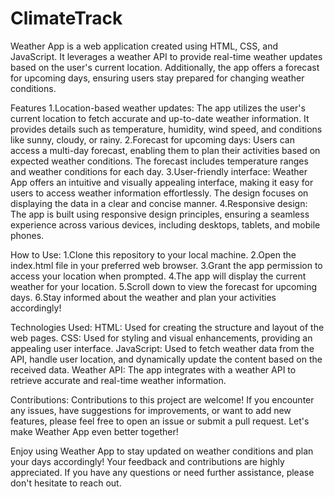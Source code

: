 # ClimateTrack
Weather App is a web application created using HTML, CSS, and JavaScript. It leverages a weather API to provide real-time weather updates based on the user's current location. Additionally, the app offers a forecast for upcoming days, ensuring users stay prepared for changing weather conditions.

Features 
1.Location-based weather updates: The app utilizes the user's current location to fetch accurate and up-to-date weather information. It provides details such as temperature, humidity, wind speed, and conditions like sunny, cloudy, or rainy. 
2.Forecast for upcoming days: Users can access a multi-day forecast, enabling them to plan their activities based on expected weather conditions. The forecast includes temperature ranges and weather conditions for each day. 
3.User-friendly interface: Weather App offers an intuitive and visually appealing interface, making it easy for users to access weather information effortlessly. The design focuses on displaying the data in a clear and concise manner. 
4.Responsive design: The app is built using responsive design principles, ensuring a seamless experience across various devices, including desktops, tablets, and mobile phones.

How to Use: 
1.Clone this repository to your local machine.
2.Open the index.html file in your preferred web browser. 
3.Grant the app permission to access your location when prompted. 
4.The app will display the current weather for your location. 
5.Scroll down to view the forecast for upcoming days. 
6.Stay informed about the weather and plan your activities accordingly!

Technologies Used: HTML: Used for creating the structure and layout of the web pages. CSS: Used for styling and visual enhancements, providing an appealing user interface. JavaScript: Used to fetch weather data from the API, handle user location, and dynamically update the content based on the received data. Weather API: The app integrates with a weather API to retrieve accurate and real-time weather information.

Contributions: Contributions to this project are welcome! If you encounter any issues, have suggestions for improvements, or want to add new features, please feel free to open an issue or submit a pull request. Let's make Weather App even better together!

Enjoy using Weather App to stay updated on weather conditions and plan your days accordingly! Your feedback and contributions are highly appreciated. If you have any questions or need further assistance, please don't hesitate to reach out.
